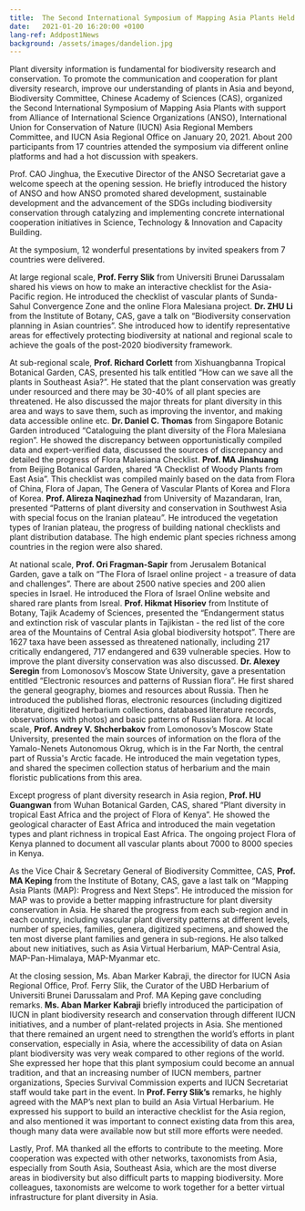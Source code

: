 ```yaml
---
title:  The Second International Symposium of Mapping Asia Plants Held Online
date:   2021-01-20 16:20:00 +0100
lang-ref: Addpost1News
background: /assets/images/dandelion.jpg
---
```


Plant diversity information is fundamental for biodiversity research and conservation. To promote the communication and cooperation for plant diversity research, improve our understanding of plants in Asia and beyond, Biodiversity Committee, Chinese Academy of Sciences (CAS), organized the Second International Symposium of Mapping Asia Plants with support from Alliance of International Science Organizations (ANSO), International Union for Conservation of Nature (IUCN) Asia Regional Members Committee, and IUCN Asia Regional Office on January 20, 2021. About 200 participants from 17 countries attended the symposium via different online platforms and had a hot discussion with speakers.

Prof. CAO Jinghua, the Executive Director of the ANSO Secretariat gave a welcome speech at the opening session. He briefly introduced the history of ANSO and how ANSO promoted shared development, sustainable development and the advancement of the SDGs including biodiversity conservation through catalyzing and implementing concrete international cooperation initiatives in Science, Technology & Innovation and Capacity Building.

At the symposium, 12 wonderful presentations by invited speakers from 7 countries were delivered. 

At large regional scale, **Prof. Ferry Slik** from Universiti Brunei Darussalam shared his views on how to make an interactive checklist for the Asia-Pacific region. He introduced the checklist of vascular plants of Sunda-Sahul Convergence Zone and the online Flora Malesiana project. **Dr. ZHU Li** from the Institute of Botany, CAS, gave a talk on “Biodiversity conservation planning in Asian countries”. She introduced how to identify representative areas for effectively protecting biodiversity at national and regional scale to achieve the goals of the post-2020 biodiversity framework. 

At sub-regional scale, **Prof. Richard Corlett** from Xishuangbanna Tropical Botanical Garden, CAS, presented his talk entitled “How can we save all the plants in Southeast Asia?”. He stated that the plant conservation was greatly under resourced and there may be 30-40% of all plant species are threatened. He also discussed the major threats for plant diversity in this area and ways to save them, such as improving the inventor, and making data accessible online etc. **Dr. Daniel C. Thomas** from Singapore Botanic Garden introduced “Cataloguing the plant diversity of the Flora Malesiana region”. He showed the discrepancy between opportunistically compiled data and expert-verified data, discussed the sources of discrepancy and detailed the progress of Flora Malesiana Checklist. **Prof. MA Jinshuang** from Beijing Botanical Garden, shared “A Checklist of Woody Plants from East Asia”. This checklist was compiled mainly based on the data from Flora of China, Flora of Japan, The Genera of Vascular Plants of Korea and Flora of Korea. **Prof. Alireza Naqinezhad** from University of Mazandaran, Iran, presented “Patterns of plant diversity and conservation in Southwest Asia with special focus on the Iranian plateau”. He introduced the vegetation types of Iranian plateau, the progress of building national checklists and plant distribution database. The high endemic plant species richness among countries in the region were also shared.  

At national scale, **Prof. Ori Fragman-Sapir** from Jerusalem Botanical Garden, gave a talk on “The Flora of Israel online project - a treasure of data and challenges”. There are about 2500 native species and 200 alien species in Israel. He introduced the Flora of Israel Online website and shared rare plants from Isreal. **Prof. Hikmat Hisoriev** from Institute of Botany, Tajik Academy of Sciences, presented the “Endangerment status and extinction risk of vascular plants in Tajikistan - the red list of the core area of the Mountains of Central Asia global biodiversity hotspot”. There are 1627 taxa have been assessed as threatened nationally, including 217 critically endangered, 717 endangered and 639 vulnerable species. How to improve the plant diversity conservation was also discussed. **Dr. Alexey Seregin** from Lomonosov’s Moscow State University, gave a presentation entitled “Electronic resources and patterns of Russian flora”. He first shared the general geography, biomes and resources about Russia. Then he introduced the published floras, electronic resources (including digitized literature, digitized herbarium collections, databased literature records, observations with photos) and basic patterns of Russian flora. At local scale, **Prof. Andrey V. Shcherbakov** from Lomonosov’s Moscow State University, presented the main sources of information on the flora of the Yamalo-Nenets Autonomous Okrug, which is in the Far North, the central part of Russia's Arctic facade. He introduced the main vegetation types, and shared the specimen collection status of herbarium and the main floristic publications from this area.

Except progress of plant diversity research in Asia region, **Prof. HU Guangwan** from Wuhan Botanical Garden, CAS, shared “Plant diversity in tropical East Africa and the project of Flora of Kenya”. He showed the geological character of East Africa and introduced the main vegetation types and plant richness in tropical East Africa. The ongoing project Flora of Kenya planned to document all vascular plants about 7000 to 8000 species in Kenya.  

As the Vice Chair & Secretary General of Biodiversity Committee, CAS, **Prof. MA Keping** from the Institute of Botany, CAS, gave a last talk on “Mapping Asia Plants (MAP): Progress and Next Steps”. He introduced the mission for MAP was to provide a better mapping infrastructure for plant diversity conservation in Asia. He shared the progress from each sub-region and in each country, including vascular plant diversity patterns at different levels, number of species, families, genera, digitized specimens, and showed the ten most diverse plant families and genera in sub-regions. He also talked about new initiatives, such as Asia Virtual Herbarium, MAP-Central Asia, MAP-Pan-Himalaya, MAP-Myanmar etc. 

At the closing session, Ms. Aban Marker Kabraji, the director for IUCN Asia Regional Office, Prof. Ferry Slik, the Curator of the UBD Herbarium of Universiti Brunei Darussalam and Prof. MA Keping gave concluding remarks. **Ms. Aban Marker Kabraji** briefly introduced the participation of IUCN in plant biodiversity research and conservation through different IUCN initiatives, and a number of plant-related projects in Asia. She mentioned that there remained an urgent need to strengthen the world’s efforts in plant conservation, especially in Asia, where the accessibility of data on Asian plant biodiversity was very weak compared to other regions of the world. She expressed her hope that this plant symposium could become an annual tradition, and that an increasing number of IUCN members, partner organizations, Species Survival Commission experts and IUCN Secretariat staff would take part in the event. In **Prof. Ferry Slik’s** remarks, he highly agreed with the MAP’s next plan to build an Asia Virtual Herbarium. He expressed his support to build an interactive checklist for the Asia region, and also mentioned it was important to connect existing data from this area, though many data were available now but still more efforts were needed. 

Lastly, Prof. MA thanked all the efforts to contribute to the meeting. More cooperation was expected with other networks, taxonomists from Asia, especially from South Asia, Southeast Asia, which are the most diverse areas in biodiversity but also difficult parts to mapping biodiversity. More colleagues, taxonomists are welcome to work together for a better virtual infrastructure for plant diversity in Asia. 


  


